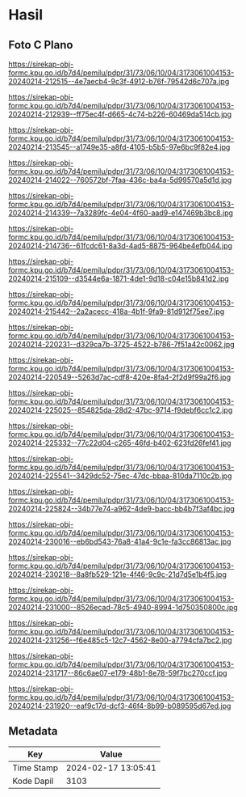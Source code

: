 # Hasil

## Foto C Plano

https://sirekap-obj-formc.kpu.go.id/b7d4/pemilu/pdpr/31/73/06/10/04/3173061004153-20240214-212515--4e7aecb4-9c3f-4912-b76f-79542d6c707a.jpg

https://sirekap-obj-formc.kpu.go.id/b7d4/pemilu/pdpr/31/73/06/10/04/3173061004153-20240214-212939--ff75ec4f-d665-4c74-b226-60469da514cb.jpg

https://sirekap-obj-formc.kpu.go.id/b7d4/pemilu/pdpr/31/73/06/10/04/3173061004153-20240214-213545--a1749e35-a8fd-4105-b5b5-97e6bc9f82e4.jpg

https://sirekap-obj-formc.kpu.go.id/b7d4/pemilu/pdpr/31/73/06/10/04/3173061004153-20240214-214022--760572bf-7faa-436c-ba4a-5d99570a5d1d.jpg

https://sirekap-obj-formc.kpu.go.id/b7d4/pemilu/pdpr/31/73/06/10/04/3173061004153-20240214-214339--7a3289fc-4e04-4f60-aad9-e147469b3bc8.jpg

https://sirekap-obj-formc.kpu.go.id/b7d4/pemilu/pdpr/31/73/06/10/04/3173061004153-20240214-214736--61fcdc61-8a3d-4ad5-8875-964be4efb044.jpg

https://sirekap-obj-formc.kpu.go.id/b7d4/pemilu/pdpr/31/73/06/10/04/3173061004153-20240214-215109--d3544e6a-1871-4de1-9d18-c04e15b841d2.jpg

https://sirekap-obj-formc.kpu.go.id/b7d4/pemilu/pdpr/31/73/06/10/04/3173061004153-20240214-215442--2a2acecc-418a-4b1f-9fa9-81d912f75ee7.jpg

https://sirekap-obj-formc.kpu.go.id/b7d4/pemilu/pdpr/31/73/06/10/04/3173061004153-20240214-220231--d329ca7b-3725-4522-b786-7f51a42c0062.jpg

https://sirekap-obj-formc.kpu.go.id/b7d4/pemilu/pdpr/31/73/06/10/04/3173061004153-20240214-220549--5263d7ac-cdf8-420e-8fa4-2f2d9f99a2f6.jpg

https://sirekap-obj-formc.kpu.go.id/b7d4/pemilu/pdpr/31/73/06/10/04/3173061004153-20240214-225025--854825da-28d2-47bc-9714-f9debf6cc1c2.jpg

https://sirekap-obj-formc.kpu.go.id/b7d4/pemilu/pdpr/31/73/06/10/04/3173061004153-20240214-225332--77c22d04-c265-46fd-b402-623fd26fef41.jpg

https://sirekap-obj-formc.kpu.go.id/b7d4/pemilu/pdpr/31/73/06/10/04/3173061004153-20240214-225541--3429dc52-75ec-47dc-bbaa-810da7110c2b.jpg

https://sirekap-obj-formc.kpu.go.id/b7d4/pemilu/pdpr/31/73/06/10/04/3173061004153-20240214-225824--34b77e74-a962-4de9-bacc-bb4b7f3af4bc.jpg

https://sirekap-obj-formc.kpu.go.id/b7d4/pemilu/pdpr/31/73/06/10/04/3173061004153-20240214-230016--eb6bd543-76a8-41a4-9c1e-fa3cc86813ac.jpg

https://sirekap-obj-formc.kpu.go.id/b7d4/pemilu/pdpr/31/73/06/10/04/3173061004153-20240214-230218--8a8fb529-121e-4f46-9c9c-21d7d5e1b4f5.jpg

https://sirekap-obj-formc.kpu.go.id/b7d4/pemilu/pdpr/31/73/06/10/04/3173061004153-20240214-231000--8526ecad-78c5-4940-8994-1d750350800c.jpg

https://sirekap-obj-formc.kpu.go.id/b7d4/pemilu/pdpr/31/73/06/10/04/3173061004153-20240214-231256--f6e485c5-12c7-4562-8e00-a7794cfa7bc2.jpg

https://sirekap-obj-formc.kpu.go.id/b7d4/pemilu/pdpr/31/73/06/10/04/3173061004153-20240214-231717--86c6ae07-e179-48b1-8e78-59f7bc270ccf.jpg

https://sirekap-obj-formc.kpu.go.id/b7d4/pemilu/pdpr/31/73/06/10/04/3173061004153-20240214-231920--eaf9c17d-dcf3-46f4-8b99-b089595d67ed.jpg


## Metadata

| Key        | Value               |
| ---------- | ------------------- |
| Time Stamp | 2024-02-17 13:05:41 |
| Kode Dapil | 3103                |




